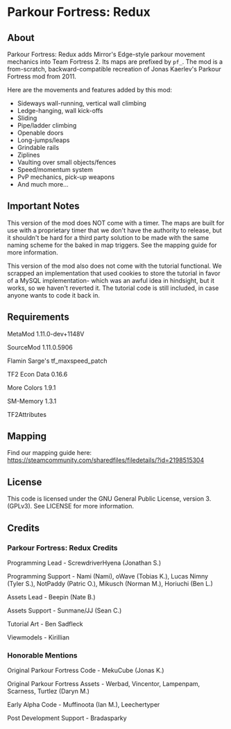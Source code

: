 # Parkour Fortress: Redux

## About
Parkour Fortress: Redux adds Mirror's Edge-style parkour movement mechanics into Team Fortress 2. Its maps are prefixed by `pf_`. The mod is a from-scratch, backward-compatible recreation of Jonas Kaerlev's Parkour Fortress mod from 2011.

Here are the movements and features added by this mod:
- Sideways wall-running, vertical wall climbing
- Ledge-hanging, wall kick-offs
- Sliding
- Pipe/ladder climbing
- Openable doors
- Long-jumps/leaps
- Grindable rails
- Ziplines
- Vaulting over small objects/fences
- Speed/momentum system
- PvP mechanics, pick-up weapons
- And much more...

## Important Notes

This version of the mod does NOT come with a timer. The maps are built for use with a proprietary timer that we don't have the authority to release, but it shouldn't be hard for a third party solution to be made with the same naming scheme for the baked in map triggers. See the mapping guide for more information.

This version of the mod also does not come with the tutorial functional. We scrapped an implementation that used cookies to store the tutorial in favor of a MySQL implementation- which was an awful idea in hindsight, but it works, so we haven't reverted it. The tutorial code is still included, in case anyone wants to code it back in.

## Requirements

MetaMod 1.11.0-dev+1148V

SourceMod 1.11.0.5906

Flamin Sarge's tf_maxspeed_patch

TF2 Econ Data 0.16.6

More Colors 1.9.1

SM-Memory 1.3.1

TF2Attributes

## Mapping

Find our mapping guide here: https://steamcommunity.com/sharedfiles/filedetails/?id=2198515304

## License

This code is licensed under the GNU General Public License, version 3. (GPLv3). See LICENSE for more information.

## Credits

### Parkour Fortress: Redux Credits

Programming Lead - ScrewdriverHyena (Jonathan S.)

Programming Support - Nami (Nami), oWave (Tobias K.), Lucas Nimny (Tyler S.), NotPaddy (Patric O.), Mikusch (Norman M.), Horiuchi (Ben L.)

Assets Lead - Beepin (Nate B.)

Assets Support - Sunmane/JJ (Sean C.)

Tutorial Art - Ben Sadfleck

Viewmodels - Kirillian

### Honorable Mentions

Original Parkour Fortress Code - MekuCube (Jonas K.)

Original Parkour Fortress Assets - Werbad, Vincentor, Lampenpam, Scarness, Turtlez (Daryn M.)

Early Alpha Code - Muffinoota (Ian M.), Leechertyper

Post Development Support - Bradasparky
